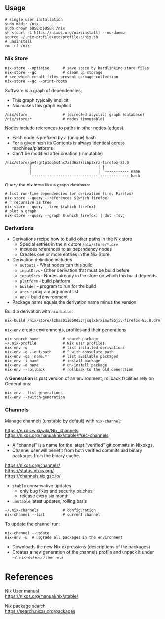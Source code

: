 ## Usage

```shell
# single user installation
sudo mkdir /nix
sudo chown $USER:$USER /nix
sh <(curl -L https://nixos.org/nix/install) --no-daemon
source ~/.nix-profile/etc/profile.d/nix.sh
# unsinstall
rm -rf /nix
```

### Nix Store

```shell
nix-store --optimise      # save space by hardlinking store files
nix-store --gc            # clean up storage
# see which result files prevent garbage collection
nix-store --gc --print-roots
```

Software is a graph of dependencies:

* This graph typically implicit
* Nix makes this graph explicit

```shell
/nix/store                # (directed acyclic) graph (database)
/nix/store/*              # nodes (immutable)
```

Nodes include references to paths in other nodes (edges).

* Each node is prefixed by a (unique) hash
* For a given hash its Contents is always identical across machines/platforms
* Can't be modified after creation (immutable)

```shell
/nix/store/gv4rgr1p1dq5s4hx7ald6a7kli6p3xrz-firefox-85.0
           |                              | |
           |                              | `----------- name
           `------------------------------`------------- hash
```

Query the nix store like a graph database:

```shell
# list run-time dependencies for derivation (i.e. Firefox)
nix-store --query --references $(which firefox)
# ^ recursive as tree
nix-store --query --tree $(which firefox)
# plot a graph
nix-store --query --graph $(which firefox) | dot -Tsvg
```

### Derivations

* Derivations recipe how to build other paths in the Nix store
  - Special entries in the nix store `/nix/store/*.drv`
  - Includes references to all dependency nodes
  - Creates one or more entries in the Nix Store
* Derivation definition includes
  - `outputs` - What nodes can this build
  - `inputDrvs` - Other derivation that must be build before
  - `inputSrcs` - Nodes already in the store on which this build depends
  - `platform` - build platform
  - `builder` - program to run for the build
  - `args` - program argument list
  - `env` - build environment
* Package name equals the derivation name minus the version

Build a derivation with `nix-build`:

```shell
nix-build /nix/store/lzha201i0b0d52rjxqlxbrximwf9bjiv-firefox-85.0.drv
```

`nix-env` create environments, profiles and their generations

```shell
nix search name           # search package
~/.nix-profile            # Nix user profiles
nix-env -q                # list installed derivations
nix-env -q --out-path     # ^ with abosulute path
nix-env -qa 'name.*'      # list available packages
nix-env -i name           # install package
nix-env -e name           # un-install package
nix-env --rollback        # rollback to the old generation
```

A **Generation** is past version of an environment, rollback facilities rely on
Generations:

```shell
nix-env --list-generations
nix-env --switch-generation 
```

### Channels

Manage channels (unstable by default) with `nix-channel`:

<https://nixos.wiki/wiki/Nix_channels>  
<https://nixos.org/manual/nix/stable/#sec-channels>

* A "channel" is a name for the latest "verified" git commits in Nixpkgs.
* Channel user will benefit from both verified commits and binary packages from
  the binary cache.

<https://nixos.org/channels/>  
<https://status.nixos.org/>  
<https://channels.nix.gsc.io/>

* `stable` conservative updates
  - only bug fixes and security patches
  - release every six month
* `unstable` latest updates, rolling basis

```shell
~/.nix-channels           # configuration
nix-channel --list        # current channel
```

To update the channel run:

```shell
nix-channel --update
nix-env -u  # upgrade all packages in the environment
```

* Downloads the new Nix expressions (descriptions of the packages)
* Creates a new generation of the channels profile and unpack it under
  `~/.nix-defexpr/channels`



# References

Nix User manual  
<https://nixos.org/manual/nix/stable/>

Nix package search  
<https://search.nixos.org/packages>
